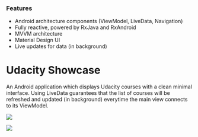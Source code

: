 ### Features

- Android architecture components (ViewModel, LiveData, Navigation)
- Fully reactive, powered by RxJava and RxAndroid
- MVVM architecture
- Material Design UI
- Live updates for data (in background)

# Udacity Showcase

An Android application which displays Udacity courses with a clean minimal interface.
Using LiveData guarantees that the list of courses will be refreshed and updated (in background)
everytime the main view connects to its ViewModel.

![](https://cdn.pbrd.co/images/Hs1rIpZ.png)

![](https://cdn.pbrd.co/images/Hs1soyf.png)